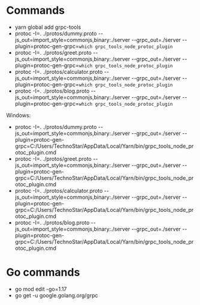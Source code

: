 # Commands

- yarn global add grpc-tools
- protoc -I=. ./protos/dummy.proto --js_out=import_style=commonjs,binary:./server --grpc_out=./server --plugin=protoc-gen-grpc=`which grpc_tools_node_protoc_plugin`
- protoc -I=. ./protos/greet.proto --js_out=import_style=commonjs,binary:./server --grpc_out=./server --plugin=protoc-gen-grpc=`which grpc_tools_node_protoc_plugin`
- protoc -I=. ./protos/calculator.proto --js_out=import_style=commonjs,binary:./server --grpc_out=./server --plugin=protoc-gen-grpc=`which grpc_tools_node_protoc_plugin`
- protoc -I=. ./protos/blog.proto --js_out=import_style=commonjs,binary:./server --grpc_out=./server --plugin=protoc-gen-grpc=`which grpc_tools_node_protoc_plugin`

Windows:

- protoc -I=. ./protos/dummy.proto --js_out=import_style=commonjs,binary:./server --grpc_out=./server --plugin=protoc-gen-grpc=C:/Users/TechnoStar/AppData/Local/Yarn/bin/grpc_tools_node_protoc_plugin.cmd
- protoc -I=. ./protos/greet.proto --js_out=import_style=commonjs,binary:./server --grpc_out=./server --plugin=protoc-gen-grpc=C:/Users/TechnoStar/AppData/Local/Yarn/bin/grpc_tools_node_protoc_plugin.cmd
- protoc -I=. ./protos/calculator.proto --js_out=import_style=commonjs,binary:./server --grpc_out=./server --plugin=protoc-gen-grpc=C:/Users/TechnoStar/AppData/Local/Yarn/bin/grpc_tools_node_protoc_plugin.cmd
- protoc -I=. ./protos/blog.proto --js_out=import_style=commonjs,binary:./server --grpc_out=./server --plugin=protoc-gen-grpc=C:/Users/TechnoStar/AppData/Local/Yarn/bin/grpc_tools_node_protoc_plugin.cmd

# Go commands

- go mod edit -go=1.17
- go get -u google.golang.org/grpc
